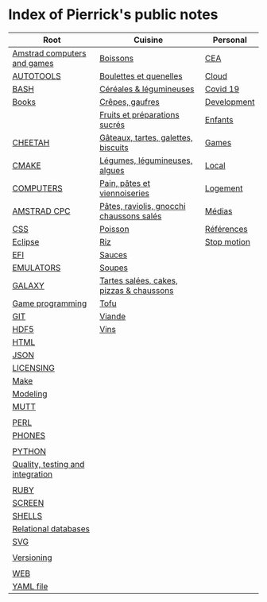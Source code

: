 # Index of Pierrick's public notes

Root | Cuisine | Personal
---------- | ---------- | ----------
[Amstrad computers and games](./amstrad.md) | [Boissons](./cuisine/boissons.md) | [CEA](./personal/cea.md)
[AUTOTOOLS](./autotools.md) | [Boulettes et quenelles](./cuisine/boulettes.md) | [Cloud](./personal/cloud.md)
[BASH](./bash.md) | [Céréales & légumineuses](./cuisine/cereales.md) | [Covid 19](./personal/covid-19.md)
[Books](./books.md) | [Crêpes, gaufres](./cuisine/crepes.md) | [Development](./personal/dev.md)
[<!-- vimvars: b:markdown_embedded_syntax={'c':''} -->](./c.md) | [Fruits et préparations sucrés](./cuisine/fruits.md) | [Enfants](./personal/enfants.md)
[CHEETAH](./cheetah.md) | [Gâteaux, tartes, galettes, biscuits](./cuisine/gateaux.md) | [Games](./personal/games.md)
[CMAKE](./cmake.md) | [Légumes, légumineuses, algues](./cuisine/legumes.md) | [Local](./personal/local.md)
[COMPUTERS](./computers.md) | [Pain, pâtes et viennoiseries](./cuisine/pain.md) | [Logement](./personal/logement.md)
[AMSTRAD CPC](./cpc.md) | [Pâtes, raviolis, gnocchi chaussons salés](./cuisine/pasta.md) | [Médias](./personal/media.md)
[CSS](./css.md) | [Poisson](./cuisine/poisson.md) | [Références](./personal/ref.md)
[Eclipse](./eclipse.md) | [Riz](./cuisine/riz.md) | [Stop motion](./personal/stopmotion.md)
[EFI](./efi.md) | [Sauces](./cuisine/sauces.md) | 
[EMULATORS](./emulators.md) | [Soupes](./cuisine/soupes.md) | 
[GALAXY](./galaxy.md) | [Tartes salées, cakes, pizzas & chaussons](./cuisine/tartes_salees.md) | 
[Game programming](./game_programming.md) | [Tofu](./cuisine/tofu.md) | 
[GIT](./git.md) | [Viande](./cuisine/viande.md) | 
[HDF5](./hdf5.md) | [Vins](./cuisine/vins.md) | 
[HTML](./html.md) |  | 
[JSON](./json.md) |  | 
[LICENSING](./licensing.md) |  | 
[Make](./make.md) |  | 
[Modeling](./modeling.md) |  | 
[MUTT](./mutt.md) |  | 
[<!-- vimvars: b:markdown_embedded_syntax={'sh':'bash','js':'javascript'} -->](./nosqldbs.md) |  | 
[PERL](./perl.md) |  | 
[PHONES](./phones.md) |  | 
[<!-- vimvars: b:markdown_embedded_syntax={'php':'','bash':'','apache':'','html':''} -->](./php.md) |  | 
[PYTHON](./python.md) |  | 
[Quality, testing and integration](./quality.md) |  | 
[<!-- vimvars: b:markdown_embedded_syntax={'r':'','bash':''} -->](./r.md) |  | 
[RUBY](./ruby.md) |  | 
[SCREEN](./screen.md) |  | 
[SHELLS](./shells.md) |  | 
[Relational databases](./sqldbs.md) |  | 
[SVG](./svg.md) |  | 
[<!-- vimvars: b:markdown_embedded_syntax={'sh':'bash','r':''} -->](./unix.md) |  | 
[Versioning](./versioning.md) |  | 
[<!-- vimvars: b:markdown_embedded_syntax={'vim':''} -->](./vim.md) |  | 
[WEB](./web.md) |  | 
[YAML file](./yaml.md) |  | 
